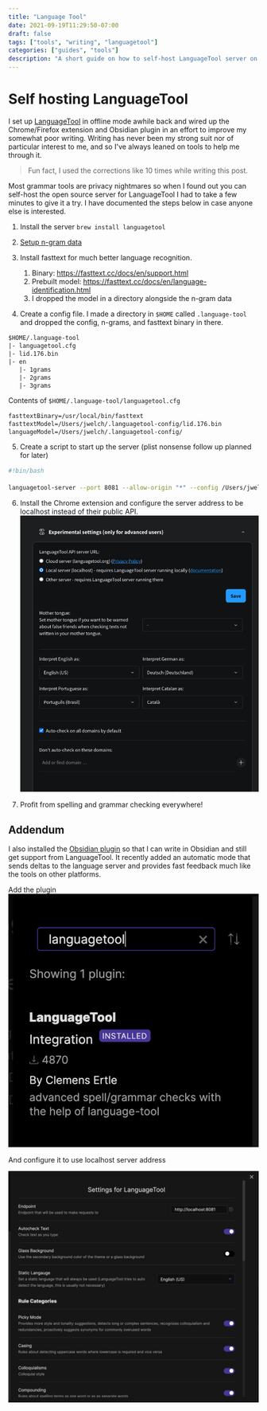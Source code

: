 ```yaml
---
title: "Language Tool"
date: 2021-09-19T11:29:50-07:00
draft: false
tags: ["tools", "writing", "languagetool"]
categories: ["guides", "tools"]
description: "A short guide on how to self-host LanguageTool server on your Mac"
---
```


# Self hosting LanguageTool

I set up [LanguageTool](https://languagetool.org/) in offline mode awhile back and wired up the Chrome/Firefox extension and Obsidian plugin in an effort to improve my somewhat poor writing. 
Writing has never been my strong suit nor of particular interest to me, and so I've always leaned on tools to help me through it. 

> Fun fact, I used the corrections like 10 times while writing this post. 

Most grammar tools are privacy nightmares so when I found out you can self-host the open source server for LanguageTool I had to take a few minutes to give it a try. 
I have documented the steps below in case anyone else is interested. 

1. Install the server `brew install languagetool`
2. [Setup n-gram data](https://dev.languagetool.org/finding-errors-using-n-gram-data)
3. Install fasttext for much better language recognition. 
    1. Binary: https://fasttext.cc/docs/en/support.html
    2. Prebuilt model: https://fasttext.cc/docs/en/language-identification.html
    3. I dropped the model in a directory alongside the n-gram data

4. Create a config file. I made a directory in `$HOME` called `.language-tool` and dropped the config, n-grams, and fasttext binary in there. 

```
$HOME/.language-tool
|- languagetool.cfg
|- lid.176.bin
|- en
   |- 1grams
   |- 2grams
   |- 3grams
```
Contents of `$HOME/.language-tool/languagetool.cfg`
```properties
fasttextBinary=/usr/local/bin/fasttext
fasttextModel=/Users/jwelch/.languagetool-config/lid.176.bin
languageModel=/Users/jwelch/.languagetool-config/
```

5. Create a script to start up the server (plist nonsense follow up planned for later)

```bash
#!bin/bash

languagetool-server --port 8081 --allow-origin "*" --config /Users/jwelch/.languagetool-config/languagetool.cfg
```

6. Install the Chrome extension and configure the server address to be localhost instead of their public API.
![browser config](extras/browser-ext-config.png)

7. Profit from spelling and grammar checking everywhere!

## Addendum

I also installed the [Obsidian plugin](https://github.com/Clemens-E/obsidian-languagetool-plugin) so that I can write in Obsidian and still get support from LanguageTool. 
It recently added an automatic mode that sends deltas to the language server and provides fast feedback much like the tools on other platforms. 

Add the plugin
![plugin](extras/languagetool-obsidian-plugin.png)

And configure it to use localhost server address

![config](extras/languagetool-obsidan-plugin-config.png)